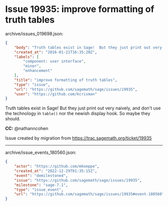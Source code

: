 # Issue 19935: improve formatting of truth tables

archive/issues_019698.json:
```json
{
    "body": "Truth tables exist in Sage!  But they just print out very naively, and don't use the technology in `table()` nor the newish display hook.  So maybe they should.\n\n**CC:**  @nathanncohen\n\nIssue created by migration from https://trac.sagemath.org/ticket/19935\n\n",
    "created_at": "2016-01-21T16:35:20Z",
    "labels": [
        "component: user interface",
        "minor",
        "enhancement"
    ],
    "title": "improve formatting of truth tables",
    "type": "issue",
    "url": "https://github.com/sagemath/sage/issues/19935",
    "user": "https://github.com/kcrisman"
}
```
Truth tables exist in Sage!  But they just print out very naively, and don't use the technology in `table()` nor the newish display hook.  So maybe they should.

**CC:**  @nathanncohen

Issue created by migration from https://trac.sagemath.org/ticket/19935





---

archive/issue_events_180560.json:
```json
{
    "actor": "https://github.com/mkoeppe",
    "created_at": "2022-12-29T01:35:15Z",
    "event": "demilestoned",
    "issue": "https://github.com/sagemath/sage/issues/19935",
    "milestone": "sage-7.1",
    "type": "issue_event",
    "url": "https://github.com/sagemath/sage/issues/19935#event-180560"
}
```
